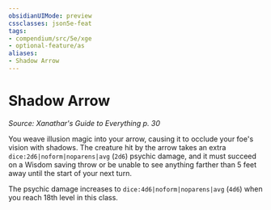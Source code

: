 ```yaml
---
obsidianUIMode: preview
cssclasses: json5e-feat
tags:
- compendium/src/5e/xge
- optional-feature/as
aliases:
- Shadow Arrow
---
```

# Shadow Arrow
*Source: Xanathar's Guide to Everything p. 30*  

You weave illusion magic into your arrow, causing it to occlude your foe's vision with shadows. The creature hit by the arrow takes an extra `dice:2d6|noform|noparens|avg` (`2d6`) psychic damage, and it must succeed on a Wisdom saving throw or be unable to see anything farther than 5 feet away until the start of your next turn.

The psychic damage increases to `dice:4d6|noform|noparens|avg` (`4d6`) when you reach 18th level in this class.